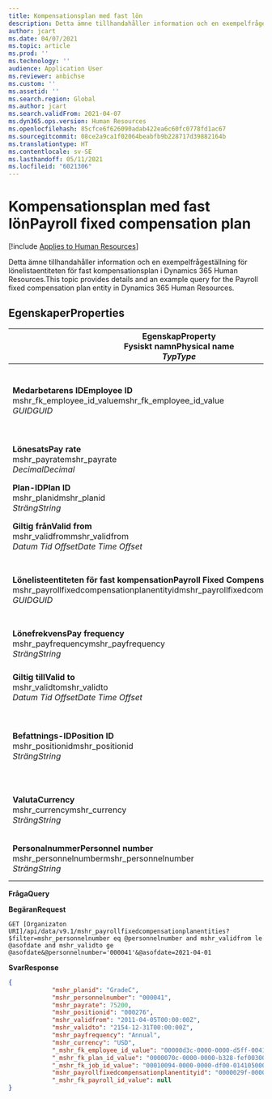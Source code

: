 ```yaml
---
title: Kompensationsplan med fast lön
description: Detta ämne tillhandahåller information och en exempelfrågeställning för lönelistaentiteten för fast kompensationsplan i Dynamics 365 Human Resources.
author: jcart
ms.date: 04/07/2021
ms.topic: article
ms.prod: ''
ms.technology: ''
audience: Application User
ms.reviewer: anbichse
ms.custom: ''
ms.assetid: ''
ms.search.region: Global
ms.author: jcart
ms.search.validFrom: 2021-04-07
ms.dyn365.ops.version: Human Resources
ms.openlocfilehash: 85cfce6f626090adab422ea6c60fc0778fd1ac67
ms.sourcegitcommit: 08ce2a9ca1f02064beabfb9b228717d39882164b
ms.translationtype: HT
ms.contentlocale: sv-SE
ms.lasthandoff: 05/11/2021
ms.locfileid: "6021306"
---
```

# <a name="payroll-fixed-compensation-plan"></a><span data-ttu-id="2007d-103">Kompensationsplan med fast lön</span><span class="sxs-lookup"><span data-stu-id="2007d-103">Payroll fixed compensation plan</span></span>

[!include [Applies to Human Resources](../includes/applies-to-hr.md)]

<span data-ttu-id="2007d-104">Detta ämne tillhandahåller information och en exempelfrågeställning för lönelistaentiteten för fast kompensationsplan i Dynamics 365 Human Resources.</span><span class="sxs-lookup"><span data-stu-id="2007d-104">This topic provides details and an example query for the Payroll fixed compensation plan entity in Dynamics 365 Human Resources.</span></span>

## <a name="properties"></a><span data-ttu-id="2007d-105">Egenskaper</span><span class="sxs-lookup"><span data-stu-id="2007d-105">Properties</span></span>

| <span data-ttu-id="2007d-106">Egenskap</span><span class="sxs-lookup"><span data-stu-id="2007d-106">Property</span></span><br><span data-ttu-id="2007d-107">**Fysiskt namn**</span><span class="sxs-lookup"><span data-stu-id="2007d-107">**Physical name**</span></span><br><span data-ttu-id="2007d-108">**_Typ_**</span><span class="sxs-lookup"><span data-stu-id="2007d-108">**_Type_**</span></span> | <span data-ttu-id="2007d-109">Använd</span><span class="sxs-lookup"><span data-stu-id="2007d-109">Use</span></span> | <span data-ttu-id="2007d-110">beskrivning</span><span class="sxs-lookup"><span data-stu-id="2007d-110">Description</span></span> |
| --- | --- | --- |
| <span data-ttu-id="2007d-111">**Medarbetarens ID**</span><span class="sxs-lookup"><span data-stu-id="2007d-111">**Employee ID**</span></span><br><span data-ttu-id="2007d-112">mshr_fk_employee_id_value</span><span class="sxs-lookup"><span data-stu-id="2007d-112">mshr_fk_employee_id_value</span></span><br><span data-ttu-id="2007d-113">*GUID*</span><span class="sxs-lookup"><span data-stu-id="2007d-113">*GUID*</span></span> | <span data-ttu-id="2007d-114">Skrivskydd</span><span class="sxs-lookup"><span data-stu-id="2007d-114">Read-only</span></span><br><span data-ttu-id="2007d-115">Obligatoriskt</span><span class="sxs-lookup"><span data-stu-id="2007d-115">Required</span></span><br><span data-ttu-id="2007d-116">Sekundärnyckel: mshr_Employee_id för entiteten mshr_payrollemployeeentity</span><span class="sxs-lookup"><span data-stu-id="2007d-116">Foreign key:mshr_Employee_id of mshr_payrollemployeeentity entity</span></span>  | <span data-ttu-id="2007d-117">Medarbetarens ID</span><span class="sxs-lookup"><span data-stu-id="2007d-117">Employee ID</span></span> |
| <span data-ttu-id="2007d-118">**Lönesats**</span><span class="sxs-lookup"><span data-stu-id="2007d-118">**Pay rate**</span></span><br><span data-ttu-id="2007d-119">mshr_payrate</span><span class="sxs-lookup"><span data-stu-id="2007d-119">mshr_payrate</span></span><br><span data-ttu-id="2007d-120">*Decimal*</span><span class="sxs-lookup"><span data-stu-id="2007d-120">*Decimal*</span></span> | <span data-ttu-id="2007d-121">Skrivskydd</span><span class="sxs-lookup"><span data-stu-id="2007d-121">Read-only</span></span><br><span data-ttu-id="2007d-122">Obligatoriskt</span><span class="sxs-lookup"><span data-stu-id="2007d-122">Required</span></span> | <span data-ttu-id="2007d-123">Lönesats som definieras i den fasta kompensationsplanen.</span><span class="sxs-lookup"><span data-stu-id="2007d-123">Pay rate defined in fixed compensation plan.</span></span> |
| <span data-ttu-id="2007d-124">**Plan-ID**</span><span class="sxs-lookup"><span data-stu-id="2007d-124">**Plan ID**</span></span><br><span data-ttu-id="2007d-125">mshr_planid</span><span class="sxs-lookup"><span data-stu-id="2007d-125">mshr_planid</span></span><br><span data-ttu-id="2007d-126">*Sträng*</span><span class="sxs-lookup"><span data-stu-id="2007d-126">*String*</span></span> | <span data-ttu-id="2007d-127">Skrivskydd</span><span class="sxs-lookup"><span data-stu-id="2007d-127">Read-only</span></span><br><span data-ttu-id="2007d-128">Obligatoriskt</span><span class="sxs-lookup"><span data-stu-id="2007d-128">Required</span></span> |<span data-ttu-id="2007d-129">Anger kompensationsplanen.</span><span class="sxs-lookup"><span data-stu-id="2007d-129">Specifies the compensation plan.</span></span>  |
| <span data-ttu-id="2007d-130">**Giltig från**</span><span class="sxs-lookup"><span data-stu-id="2007d-130">**Valid from**</span></span><br><span data-ttu-id="2007d-131">mshr_validfrom</span><span class="sxs-lookup"><span data-stu-id="2007d-131">mshr_validfrom</span></span><br><span data-ttu-id="2007d-132">*Datum Tid Offset*</span><span class="sxs-lookup"><span data-stu-id="2007d-132">*Date Time Offset*</span></span> |  <span data-ttu-id="2007d-133">Skrivskydd</span><span class="sxs-lookup"><span data-stu-id="2007d-133">Read-only</span></span><br><span data-ttu-id="2007d-134">Obligatoriskt</span><span class="sxs-lookup"><span data-stu-id="2007d-134">Required</span></span> |<span data-ttu-id="2007d-135">Det datum då medarbetarens fasta kompensation börjar gälla.</span><span class="sxs-lookup"><span data-stu-id="2007d-135">Date the employee fixed compensation is valid from.</span></span>  |
| <span data-ttu-id="2007d-136">**Lönelisteentiteten för fast kompensation**</span><span class="sxs-lookup"><span data-stu-id="2007d-136">**Payroll Fixed Compensation Plan entity**</span></span><br><span data-ttu-id="2007d-137">mshr_payrollfixedcompensationplanentityid</span><span class="sxs-lookup"><span data-stu-id="2007d-137">mshr_payrollfixedcompensationplanentityid</span></span><br><span data-ttu-id="2007d-138">*GUID*</span><span class="sxs-lookup"><span data-stu-id="2007d-138">*GUID*</span></span> | <span data-ttu-id="2007d-139">Obligatoriskt</span><span class="sxs-lookup"><span data-stu-id="2007d-139">Required</span></span><br><span data-ttu-id="2007d-140">Systemgenererad</span><span class="sxs-lookup"><span data-stu-id="2007d-140">Sytem generated</span></span> | <span data-ttu-id="2007d-141">Ett systemgenererat GUID-värde som ger kompensationsplanen ett unikt ID.</span><span class="sxs-lookup"><span data-stu-id="2007d-141">A system-generated GUID value to uniquely identify the compensation plan.</span></span> |
| <span data-ttu-id="2007d-142">**Lönefrekvens**</span><span class="sxs-lookup"><span data-stu-id="2007d-142">**Pay frequency**</span></span><br><span data-ttu-id="2007d-143">mshr_payfrequency</span><span class="sxs-lookup"><span data-stu-id="2007d-143">mshr_payfrequency</span></span><br><span data-ttu-id="2007d-144">*Sträng*</span><span class="sxs-lookup"><span data-stu-id="2007d-144">*String*</span></span> | <span data-ttu-id="2007d-145">Skrivskydd</span><span class="sxs-lookup"><span data-stu-id="2007d-145">Read-only</span></span><br><span data-ttu-id="2007d-146">Obligatoriskt</span><span class="sxs-lookup"><span data-stu-id="2007d-146">Required</span></span> |<span data-ttu-id="2007d-147">Den frekvens som medarbetaren ska betalas.</span><span class="sxs-lookup"><span data-stu-id="2007d-147">The frequency the employee will be paid.</span></span>  |
| <span data-ttu-id="2007d-148">**Giltig till**</span><span class="sxs-lookup"><span data-stu-id="2007d-148">**Valid to**</span></span><br><span data-ttu-id="2007d-149">mshr_validto</span><span class="sxs-lookup"><span data-stu-id="2007d-149">mshr_validto</span></span><br><span data-ttu-id="2007d-150">*Datum Tid Offset*</span><span class="sxs-lookup"><span data-stu-id="2007d-150">*Date Time Offset*</span></span> | <span data-ttu-id="2007d-151">Skrivskydd</span><span class="sxs-lookup"><span data-stu-id="2007d-151">Read-only</span></span> <br><span data-ttu-id="2007d-152">Obligatoriskt</span><span class="sxs-lookup"><span data-stu-id="2007d-152">Required</span></span> | <span data-ttu-id="2007d-153">Det datum då medarbetarens fasta kompensation slutar gälla.</span><span class="sxs-lookup"><span data-stu-id="2007d-153">Date the employee fixed compensation is valid to.</span></span> |
| <span data-ttu-id="2007d-154">**Befattnings-ID**</span><span class="sxs-lookup"><span data-stu-id="2007d-154">**Position ID**</span></span><br><span data-ttu-id="2007d-155">mshr_positionid</span><span class="sxs-lookup"><span data-stu-id="2007d-155">mshr_positionid</span></span><br><span data-ttu-id="2007d-156">*Sträng*</span><span class="sxs-lookup"><span data-stu-id="2007d-156">*String*</span></span> | <span data-ttu-id="2007d-157">Skrivskydd</span><span class="sxs-lookup"><span data-stu-id="2007d-157">Read-only</span></span> <br><span data-ttu-id="2007d-158">Obligatoriskt</span><span class="sxs-lookup"><span data-stu-id="2007d-158">Required</span></span> | <span data-ttu-id="2007d-159">Positions-ID som är kopplat till medarbetaren samt registrering för fast kompensationsplan.</span><span class="sxs-lookup"><span data-stu-id="2007d-159">Postion ID associated with the employee and fixed compensation plan enrollment.</span></span> |
| <span data-ttu-id="2007d-160">**Valuta**</span><span class="sxs-lookup"><span data-stu-id="2007d-160">**Currency**</span></span><br><span data-ttu-id="2007d-161">mshr_currency</span><span class="sxs-lookup"><span data-stu-id="2007d-161">mshr_currency</span></span><br><span data-ttu-id="2007d-162">*Sträng*</span><span class="sxs-lookup"><span data-stu-id="2007d-162">*String*</span></span> | <span data-ttu-id="2007d-163">Skrivskydd</span><span class="sxs-lookup"><span data-stu-id="2007d-163">Read-only</span></span> <br><span data-ttu-id="2007d-164">Obligatoriskt</span><span class="sxs-lookup"><span data-stu-id="2007d-164">Required</span></span> |<span data-ttu-id="2007d-165">Den valuta som har definierats för den fasta kompensationsplanen</span><span class="sxs-lookup"><span data-stu-id="2007d-165">The currency defined for the fixed compensation plan</span></span>   |
| <span data-ttu-id="2007d-166">**Personalnummer**</span><span class="sxs-lookup"><span data-stu-id="2007d-166">**Personnel number**</span></span><br><span data-ttu-id="2007d-167">mshr_personnelnumber</span><span class="sxs-lookup"><span data-stu-id="2007d-167">mshr_personnelnumber</span></span><br><span data-ttu-id="2007d-168">*Sträng*</span><span class="sxs-lookup"><span data-stu-id="2007d-168">*String*</span></span> | <span data-ttu-id="2007d-169">Skrivskydd</span><span class="sxs-lookup"><span data-stu-id="2007d-169">Read-only</span></span><br><span data-ttu-id="2007d-170">Obligatoriskt</span><span class="sxs-lookup"><span data-stu-id="2007d-170">Required</span></span> |<span data-ttu-id="2007d-171">Medarbetarens unika personalnummer.</span><span class="sxs-lookup"><span data-stu-id="2007d-171">The employee's unique personnel number.</span></span>  |

<span data-ttu-id="2007d-172">**Fråga**</span><span class="sxs-lookup"><span data-stu-id="2007d-172">**Query**</span></span>

<span data-ttu-id="2007d-173">**Begäran**</span><span class="sxs-lookup"><span data-stu-id="2007d-173">**Request**</span></span>

```http
GET [Organizaton URI]/api/data/v9.1/mshr_payrollfixedcompensationplanentities?$filter=mshr_personnelnumber eq @personnelnumber and mshr_validfrom le @asofdate and mshr_validto ge @asofdate&@personnelnumber='000041'&@asofdate=2021-04-01
```

<span data-ttu-id="2007d-174">**Svar**</span><span class="sxs-lookup"><span data-stu-id="2007d-174">**Response**</span></span>

```json
{
            "mshr_planid": "GradeC",
            "mshr_personnelnumber": "000041",
            "mshr_payrate": 75200,
            "mshr_positionid": "000276",
            "mshr_validfrom": "2011-04-05T00:00:00Z",
            "mshr_validto": "2154-12-31T00:00:00Z",
            "mshr_payfrequency": "Annual",
            "mshr_currency": "USD",
            "_mshr_fk_employee_id_value": "00000d3c-0000-0000-d5ff-004105000000",
            "_mshr_fk_plan_id_value": "0000070c-0000-0000-b328-fef003000000",
            "_mshr_fk_job_id_value": "00010094-0000-0000-df00-014105000000",
            "mshr_payrollfixedcompensationplanentityid": "0000029f-0000-0000-d5ff-004105000000",
            "_mshr_fk_payroll_id_value": null
}
```
